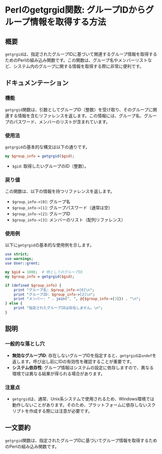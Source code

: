 <!--
Meta Description: # Perlのgetgrgid関数: グループIDからグループ情報を取得する方法 ## 概要 `getgrgid`は、指定されたグループIDに基づいて関連するグループ情報を取得するためのPerlの組み込み関数です。この関数は、グループ名やメンバーリストなど、システム内のグループに関する情報を取得する...
Meta Keywords: group_info, getgrgid, gid, print, グループ名
-->

# Perlのgetgrgid関数: グループIDからグループ情報を取得する方法

## 概要
`getgrgid`は、指定されたグループIDに基づいて関連するグループ情報を取得するためのPerlの組み込み関数です。この関数は、グループ名やメンバーリストなど、システム内のグループに関する情報を取得する際に非常に便利です。

## ドキュメンテーション
### 機能
`getgrgid`関数は、引数としてグループID（整数）を受け取り、そのグループに関連する情報を含むリファレンスを返します。この情報には、グループ名、グループのパスワード、メンバーのリストが含まれています。

### 使用法
`getgrgid`の基本的な構文は以下の通りです。

```perl
my $group_info = getgrgid($gid);
```

- `$gid`: 取得したいグループのID（整数）。

### 戻り値
この関数は、以下の情報を持つリファレンスを返します。
- `$group_info->[0]`: グループ名
- `$group_info->[1]`: グループパスワード（通常は空）
- `$group_info->[2]`: グループID
- `$group_info->[3]`: メンバーのリスト（配列リファレンス）

### 使用例
以下に`getgrgid`の基本的な使用例を示します。

```perl
use strict;
use warnings;
use User::grent;

my $gid = 1000;  # 例としてのグループID
my $group_info = getgrgid($gid);

if (defined $group_info) {
    print "グループ名: $group_info->[0]\n";
    print "グループID: $group_info->[2]\n";
    print "メンバー: " . join(", ", @{$group_info->[3]}) . "\n";
} else {
    print "指定されたグループIDは存在しません。\n";
}
```

## 説明
### 一般的な落とし穴
- **無効なグループID**: 存在しないグループIDを指定すると、`getgrgid`は`undef`を返します。呼び出し前にIDの有効性を確認することが重要です。
- **システム依存性**: グループ情報はシステムの設定に依存しますので、異なる環境では異なる結果が得られる場合があります。
  
### 注意点
- `getgrgid`は、通常、Unix系システムで使用されるため、Windows環境では動作しないことがあります。そのため、プラットフォームに依存しないスクリプトを作成する際には注意が必要です。

## 一文要約
`getgrgid`関数は、指定されたグループIDに基づいてグループ情報を取得するためのPerlの組み込み関数です。